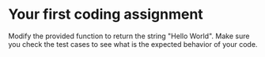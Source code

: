 # Your first coding assignment

Modify the provided function to return the string "Hello World". Make sure you check the test cases to see what is the expected behavior of your code.
